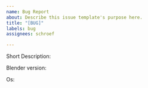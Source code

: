 ```yaml
---
name: Bug Report
about: Describe this issue template's purpose here.
title: "[BUG]"
labels: bug
assignees: schroef

---
```


Short Description:


Blender version:


Os:
